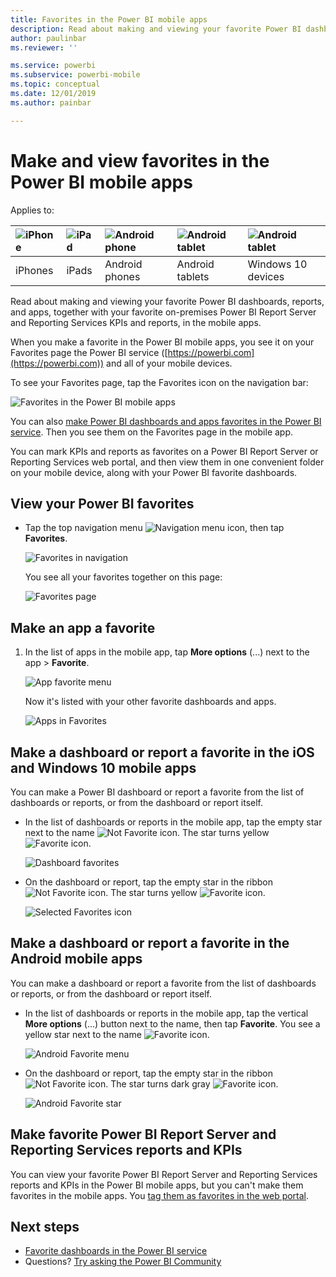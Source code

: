 ```yaml
---
title: Favorites in the Power BI mobile apps
description: Read about making and viewing your favorite Power BI dashboards, reports, and apps, plus Power BI Report Server and Reporting Services reports and KPIs in the mobile apps.
author: paulinbar
ms.reviewer: ''

ms.service: powerbi
ms.subservice: powerbi-mobile
ms.topic: conceptual
ms.date: 12/01/2019
ms.author: painbar

---
```

# Make and view favorites in the Power BI mobile apps
Applies to:

| ![iPhone](./media/mobile-apps-favorites/iphone-logo-50-px.png) | ![iPad](./media/mobile-apps-favorites/ipad-logo-50-px.png) | ![Android phone](./media/mobile-apps-favorites/android-phone-logo-50-px.png) | ![Android tablet](./media/mobile-apps-favorites/android-tablet-logo-50-px.png) | ![Android tablet](./media/mobile-apps-favorites/win-10-logo-50-px.png) |
|:--- |:--- |:--- |:--- |:--- |
| iPhones |iPads |Android phones |Android tablets |Windows 10 devices |

Read about making and viewing your favorite Power BI dashboards, reports, and apps, together with your favorite on-premises Power BI Report Server and Reporting Services KPIs and reports, in the mobile apps.

When you make a  favorite in the Power BI mobile apps, you see it on your Favorites page the Power BI service ([https://powerbi.com](https://powerbi.com)) and all of your mobile devices.

To see your Favorites page, tap the Favorites icon on the navigation bar:

![Favorites in the Power BI mobile apps](./media/mobile-apps-favorites/power-bi-android-favorites-reports.png)


You can also [make Power BI dashboards and apps favorites in the Power BI service](../end-user-favorite.md). Then you see them on the Favorites page in the mobile app.

You can mark KPIs and reports as favorites on a Power BI Report Server or Reporting Services web portal, and then view them in one convenient folder on your mobile device, along with your Power BI favorite dashboards.

## View your Power BI favorites
* Tap the top navigation menu ![Navigation menu icon](./media/mobile-apps-favorites/power-bi-iphone-global-nav-button.png), then tap **Favorites**.
  
  ![Favorites in navigation](./media/mobile-apps-favorites/power-bi-ipad-faves-pbi-report-server.png)
  
  You see all your favorites together on this page:
  
  ![Favorites page](./media/mobile-apps-favorites/power-bi-ipad-favorites.png)

## Make an app a favorite
1. In the list of apps in the mobile app, tap **More options** (...) next to the app > **Favorite**.
   
    ![App favorite menu](./media/mobile-apps-favorites/power-bi-android-favorite-app-ellipsis.png)
   
    Now it's listed with your other favorite dashboards and apps.
   
    ![Apps in Favorites](./media/mobile-apps-favorites/power-bi-android-favorite-apps.png)

## Make a dashboard or report a favorite in the iOS and Windows 10 mobile apps
You can make a Power BI dashboard or report a favorite from the list of dashboards or reports, or from the dashboard or report itself.

* In the list of dashboards or reports in the mobile app, tap the empty star next to the name ![Not Favorite icon](./././media/mobile-apps-favorites/power-bi-mobile-not-favorite-icon.png). The star turns yellow ![Favorite icon](./././media/mobile-apps-favorites/power-bi-mobile-yes-favorite-icon.png).
  
    ![Dashboard favorites](./media/mobile-apps-favorites/power-bi-mobile-make-dashboard-favorite.png)
* On the dashboard or report, tap the empty star in the ribbon ![Not Favorite icon](./././media/mobile-apps-favorites/power-bi-mobile-not-favorite-icon.png). The star turns yellow ![Favorite icon](./././media/mobile-apps-favorites/power-bi-mobile-yes-favorite-icon.png).
  
    ![Selected Favorites icon](./media/mobile-apps-favorites/power-bi-mobile-favorite-selected.png)

## Make a dashboard or report a favorite in the Android mobile apps
You can make a dashboard or report a favorite from the list of dashboards or reports, or from the dashboard or report itself.

* In the list of dashboards or reports in the mobile app, tap the vertical **More options** (...) button next to the name, then tap **Favorite**. You see a yellow star next to the name ![Favorite icon](./././media/mobile-apps-favorites/power-bi-mobile-yes-favorite-icon.png).
  
    ![Android Favorite menu](./media/mobile-apps-favorites/power-bi-android-make-favorite.png)
* On the dashboard or report, tap the empty star in the ribbon ![Not Favorite icon](./././media/mobile-apps-favorites/power-bi-mobile-not-favorite-icon.png). The star turns dark gray ![Favorite icon](./media/mobile-apps-favorites/power-bi-android-favorite-icon.png).
  
    ![Android Favorite star](./media/mobile-apps-favorites/power-bi-android-favorite-in-dashboard.png)

## Make favorite Power BI Report Server and Reporting Services reports and KPIs
You can view your favorite Power BI Report Server and Reporting Services reports and KPIs in the Power BI mobile apps, but you can't make them favorites in the mobile apps. You [tag them as favorites in the web portal](../../report-server/tutorial-explore-report-server-web-portal.md#tag-your-favorites). 

## Next steps
* [Favorite dashboards in the Power BI service](../end-user-favorite.md) 
* Questions? [Try asking the Power BI Community](https://community.powerbi.com/)


